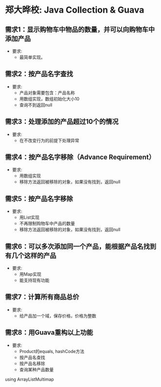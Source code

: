 ﻿郑大晔校: Java Collection &amp; Guava
======================

## 需求1：显示购物车中物品的数量，并可以向购物车中添加产品

* 要求:
    - 最简单实现。

## 需求2：按产品名字查找

* 要求:
    - 产品对象需要包含：产品名称
    - 用数组实现，数组初始化大小10
    - 查询不到返回null

## 需求3：处理添加的产品超过10个的情况

* 要求:
    - 在不改变行为的前提下处理异常

## 需求4：按产品名字移除（Advance Requirement）

* 要求:
    - 用数组实现
    - 移除方法返回被移除的对象，如果没有找到，返回null

## 需求5：按产品名字移除

* 要求:
    - 用List实现
    - 不再限制购物车中产品的数量
    - 移除方法返回被移除的对象，如果没有找到，返回null

## 需求6：可以多次添加同一个产品，能根据产品名找到有几个这样的产品

* 要求:
    - 用Map实现
    - 能支持现有功能

## 需求7：计算所有商品总价

* 要求:
    - 给产品加一个域，保存价格，价格为整数

## 需求8：用Guava重构以上功能

* 要求:
    - Product的equals, hashCode方法
    - 按产品名查找
    - 按产品名移除
    - 查询某种产品数量

using ArrayListMultimap